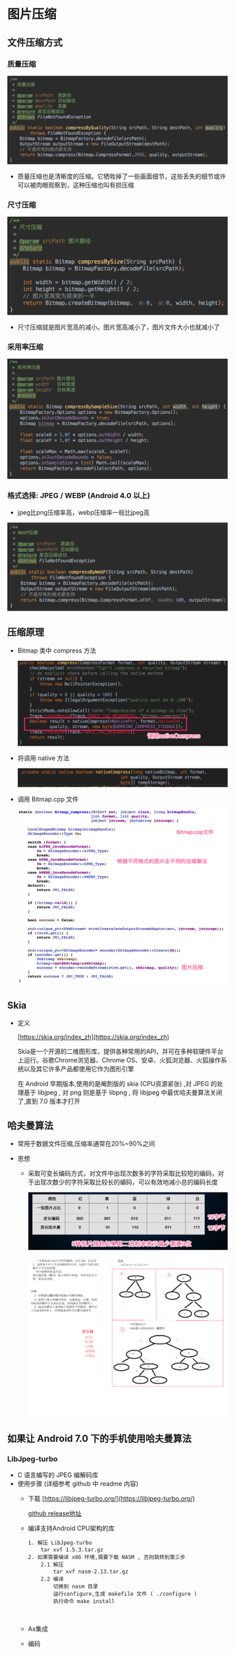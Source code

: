 # 图片压缩

## 文件压缩方式

### 质量压缩

![](pics/01.png)

- 质量压缩也是清晰度的压缩。它牺牲掉了一些画面细节，这些丢失的细节或许可以被肉眼观察到，这种压缩也叫有损压缩

### 尺寸压缩

![](pics/02.png)

- 尺寸压缩就是图片宽高的减小。图片宽高减小了，图片文件大小也就减小了

### 采用率压缩

![](pics/03.png)

### 格式选择: JPEG / WEBP (Android 4.0 以上)

- jpeg比png压缩率高，webp压缩率一般比jpeg高

![](pics/04.png)

## 压缩原理

- Bitmap 类中 compress 方法

  ![](pics/05.png)

- 将调用 native 方法

  ![](pics/06.png)

- 调用 Bitmap.cpp 文件

  ![](pics/07.png)

## Skia

- 定义

  [https://skia.org/index_zh](https://skia.org/index_zh)

  Skia是一个开源的二维图形库，提供各种常用的API，并可在多种软硬件平台上运行。谷歌Chrome浏览器、Chrome OS、安卓、火狐浏览器、火狐操作系统以及其它许多产品都使用它作为图形引擎

  在 Android 早期版本,使用的是阉割版的 skia (CPU资源紧张) ,对 JPEG 的处理基于 libjpeg , 对 png 则是基于 libpng , 将 libjpeg 中最优哈夫曼算法关闭了,直到 7.0 版本才打开

## 哈夫曼算法

- 常用于数据文件压缩,压缩率通常在20%~90%之间

- 思想

  - 采取可变长编码方式，对文件中出现次数多的字符采取比较短的编码，对于出现次数少的字符采取比较长的编码，可以有效地减小总的编码长度

    ![哈夫曼算法](pics/08.png)

    ![](pics/09.png)

## 如果让 Android 7.0 下的手机使用哈夫曼算法

### LibJpeg-turbo

- C 语言编写的 JPEG 编解码库
- 使用步骤 (详细参考 github 中 readme 内容)
  - 下载
    [https://libjpeg-turbo.org/](https://libjpeg-turbo.org/)

    [github release地址](https://github.com/libjpeg-turbo/libjpeg-turbo/releases)

  - 编译支持Android CPU架构的库

    ```
    1. 解压 LibJpeg-turbo
    	tar xvf 1.5.3.tar.gz
    2. 如果需要编译 x86 环境,需要下载 NASM , 否则跳转到第三步 
    	2.1 解压
    		tar xvf nasm-2.13.tar.gz
    	2.2 编译
    		切换到 nasm 目录
    		运行configure,生成 makefile 文件 ( ./configure )
    		执行命令 make install
    ```

    ​

  - As集成

  - 编码
